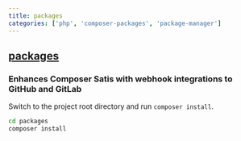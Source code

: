 ```yaml
---
title: packages
categories: ['php', 'composer-packages', 'package-manager']
---
```

## [packages](https://github.com/terramar-labs/packages)

### Enhances Composer Satis with webhook integrations to GitHub and GitLab


Switch to the project root directory and run `composer install`.

```bash
cd packages
composer install
```
